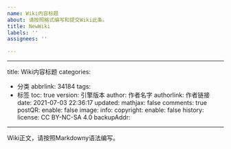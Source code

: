 ```yaml
---
name: Wiki内容标题
about: 请按照格式编写和提交Wiki此条。
title: NewWiki
labels: ''
assignees: ''

---
```


---
title: Wiki内容标题
categories:
  - 分类
abbrlink: 34184
tags:
  - 标签
toc: true
version: 引擎版本
author: 作者名字
authorlink: 作者链接
date: 2021-07-03 22:36:17
updated:
mathjax: false
comments: true
postQR: 
	enable: false
	image: 
	info: 
copyright: 
	enable: false
	history: 
	license: CC BY-NC-SA 4.0
	backupAddr:
---
Wiki正文，请按照Markdowny语法编写。

